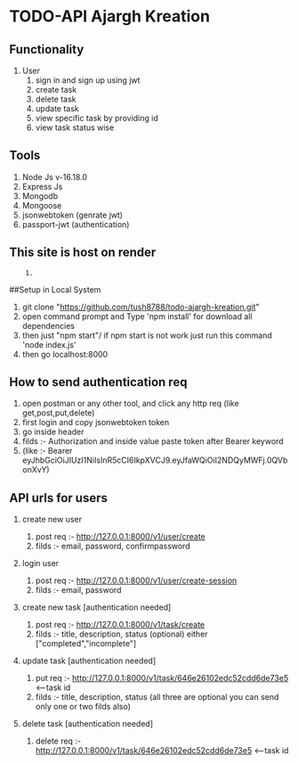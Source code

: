 # TODO-API Ajargh Kreation
 
## Functionality 

1. User 
    1. sign in and sign up using jwt
    2. create task
    3. delete task
    4. update task
    6. view specific task by providing id
    7. view task status wise 


## Tools
1. Node Js v-16.18.0
2. Express Js
3. Mongodb 
4. Mongoose
5. jsonwebtoken (genrate jwt)
6. passport-jwt (authentication)

## This site is host on render
        1. 

##Setup in Local System

1. git clone "https://github.com/tush8788/todo-ajargh-kreation.git"
2. open command prompt and Type 'npm install' for download all dependencies
3. then just "npm start"/ if npm start is not work just run this command 'node index.js'
4. then go localhost:8000


## How to send authentication req
1. open postman or any other tool, and click any http req (like get,post,put,delete)
2. first login and copy jsonwebtoken token
3. go inside header 
4. filds :- Authorization and inside value paste token after Bearer keyword 
5. (like :- Bearer eyJhbGciOiJIUzI1NiIsInR5cCI6IkpXVCJ9.eyJfaWQiOiI2NDQyMWFj.0QVbonXvY) 


## API urls for users 
1. create new user
    1. post req :- http://127.0.0.1:8000/v1/user/create
    2. filds :- email, password, confirmpassword

2. login user
    1. post req :- http://127.0.0.1:8000/v1/user/create-session
    2. filds :- email, password

3. create new task [authentication needed]
    1. post req :- http://127.0.0.1:8000/v1/task/create
    2. filds :- title, description, status (optional) either ["completed","incomplete"]

4. update task [authentication needed]
    1. put req :- http://127.0.0.1:8000/v1/task/646e26102edc52cdd6de73e5  <--task id
    2. filds :- title, description, status (all three are optional you can send only one or two filds also)

5. delete task [authentication needed]
    1. delete req :- http://127.0.0.1:8000/v1/task/646e26102edc52cdd6de73e5  <--task id